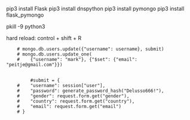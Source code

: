 pip3 install Flask
pip3 install dnspython
pip3 install pymongo
pip3 install flask_pymongo

pkill -9 python3

hard reload: control + shift + R


<!-- {{ url_for('delete_song', song_id=song._id) }} -->


        # mongo.db.users.update({"username": username}, submit)
        # mongo.db.users.update_one(
        #    {"username": "mark"}, {"$set": {"email": "peitje@gmail.com"}})


             #submit = {
        #    "username": session["user"],
        #    "password": generate_password_hash("Delusso666!"),
        #    "gender": request.form.get("gender"),
        #    "country": request.form.get("country"),
        #    "email": request.form.get("email")
        # }